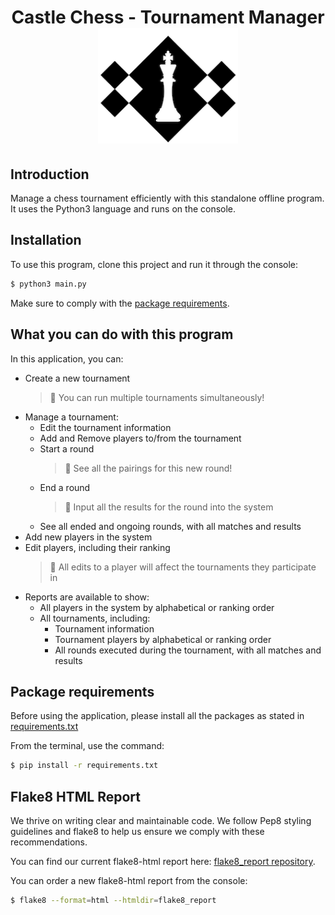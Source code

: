 <h1 align="center">
Castle Chess - Tournament Manager
<img alt="castle chess logo" src="img/CastleChessLogo.png" width="224px"/><br/>
</h1>

<h2>Introduction</h2>
Manage a chess tournament efficiently with this standalone offline program. It uses the Python3 language and runs on the console.

## Installation
To use this program, clone this project and run it through the console:
```bash
$ python3 main.py
```
Make sure to comply with the [package requirements](#package-requirements).

## What you can do with this program
In this application, you can:
- Create a new tournament
  > 🔀 You can run multiple tournaments simultaneously!
- Manage a tournament:
  - Edit the tournament information
  - Add and Remove players to/from the tournament
  - Start a round
    > 🏁 See all the pairings for this new round!
  - End a round
    > 📝 Input all the results for the round into the system
  - See all ended and ongoing rounds, with all matches and results
- Add new players in the system
- Edit players, including their ranking
  > 💾 All edits to a player will affect the tournaments they participate in
- Reports are available to show:
  - All players in the system by alphabetical or ranking order
  - All tournaments, including:
    - Tournament information
    - Tournament players by alphabetical or ranking order
    - All rounds executed during the tournament, with all matches and results

## Package requirements
Before using the application, please install all the packages as stated in [requirements.txt](requirements.txt)

From the terminal, use the command:

```bash
$ pip install -r requirements.txt
```

## Flake8 HTML Report
We thrive on writing clear and maintainable code. 
We follow Pep8 styling guidelines and flake8 to help us ensure we comply with these recommendations.

You can find our current flake8-html report here: [flake8_report repository](/flake8_report).

You can order a new flake8-html report from the console:
```bash
$ flake8 --format=html --htmldir=flake8_report
```

